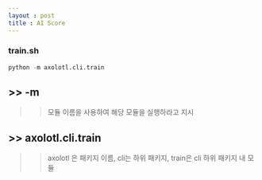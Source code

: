 ```yaml
---
layout : post 
title : AI Score 
---
```


### train.sh 
```python
python -m axolotl.cli.train
```
## >> -m
>> 모듈 이름을 사용하여 해당 모듈을 실행하라고 지시

## >> axolotl.cli.train 
>> axolotl 은 패키지 이름, cli는 하위 패키지, train은 cli 하위 패키지 내 모듈
